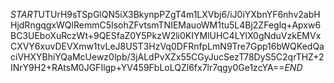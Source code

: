 $START$UTUrH9sTSpGlQN5iX3BkynpPZgT4m1LXVbj6/iJ0iYXbnYF6nhv2abHHjdRngqgxWQlRemmC5IsohZFvtsmTNIEMauoWM1tu5L4Bj2ZFeglq+Apxw6BC3UEboXuRczWt+9QESfaZ0Y5PkzW2li0KIYMlUHC4LYlX0gNduVzkEMVxCXVY6xuvDEVXmw1tvLeJ8UST3HzVq0DFRnfpLmN9Tre7Gpp16bWQKedQaciVHXYBhiYQaMcUewz0lpb/3jALdPvXZx55CGyJucSezT78DyS5C2qrTHZ+2INrY9H2+RAtsM0JGFIlgp+YV459FbLoLQZl6fx7lr7qgy0Ge1zcYA==$END$